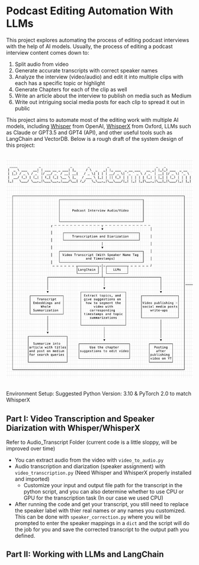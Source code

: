 # Podcast Editing Automation With LLMs

This project explores automating the process of editing podcast interviews with the help of AI models.
Usually, the process of editing a podcast interview content comes down to:
1. Split audio from video
2. Generate accurate transcripts with correct speaker names
3. Analyze the interview (video/audio) and edit it into multiple clips with each has a specific topic or highlight
4. Generate Chapters for each of the clip as well
5. Write an article about the interview to publish on media such as Medium
6. Write out intriguing social media posts for each clip to spread it out in public

This project aims to automate most of the editing work with multiple AI models, including [Whisper](https://github.com/openai/whisper) from OpenAI, [WhisperX](https://github.com/m-bain/whisperX) from Oxford, LLMs such as Claude or GPT3.5 and GPT4 (API), and other useful tools such as LangChain and VectorDB. 
Below is a rough draft of the system design of this project:<br><br>

![Workflow](./SysDesign.png)<br><br>

Environment Setup: 
Suggested Python Version: 3.10 & PyTorch 2.0 to match WhisperX

## Part I: Video Transcription and Speaker Diarization with Whisper/WhisperX

Refer to Audio_Transcript Folder (current code is a little sloppy, will be improved over time)
- You can extract audio from the video with `video_to_audio.py`
- Audio transcription and diarization (speaker assignment) with `video_transcription.py` (Need Whisper and WhisperX properly installed and imported)
  - Customize your input and output file path for the transcript in the python script, and you can also determine whether to use CPU or GPU for the transcription task (In our case we used CPU)
- After running the code and get your transcript, you still need to replace the speaker label with thier real names or any names you customized. This can be done with `speaker_correction.py` where you will be prompted to enter the speaker mappings in a `dict` and the script will do the job for you and save the corrected transcript to the output path you defined. 

## Part II: Working with LLMs and LangChain